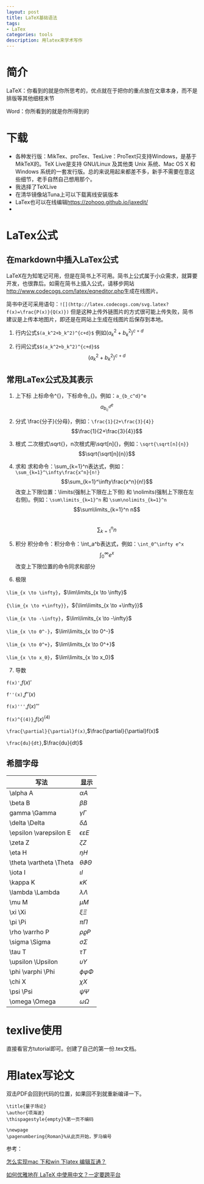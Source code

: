 ```yaml
---
layout: post
title: LaTeX基础语法
tags:
- LaTex
categories: tools
description: 用latex来学术写作
---
```

# 简介

LaTeX：你看到的就是你所思考的，优点就在于把你的重点放在文章本身，而不是排版等其他细枝末节

Word：你所看到的就是你所得到的

# 下载
* 各种发行版：MikTex、proTex、TexLive：ProText只支持Windows，是基于MikTeX的。TeX Live是支持 GNU/Linux 及其他类 Unix 系统、Mac OS X 和 Windows 系统的一套发行版。总的来说用起来都差不多，新手不需要在意这些细节，老手自然自己想用那个。
* 我选择了TeXLive
* 在清华镜像站Tuna上可以下载离线安装版本
* LaTex也可以在线编辑<https://zohooo.github.io/jaxedit/>
*
# LaTex公式
## 在markdown中插入LaTex公式

LaTeX在为知笔记可用，但是在简书上不可用。简书上公式属于小众需求，就算要开发，也很靠后。如需在简书上插入公式，请移步网站<http://www.codecogs.com/latex/eqneditor.php>生成在线图片。

简书中还可采用语句：`![](http://latex.codecogs.com/svg.latex?f(x)=\frac{P(x)}{Q(x)})`
但是这种上传外链图片的方式很可能上传失败，简书建议是上传本地图片，即还是在网站上生成在线图片后保存到本地。

1. 行内公式`$(a_k^2+b_k^2)^{c+d}$`
例如$(a_k^2+b_k^2)^{c+d}$

2. 行间公式`$$(a_k^2+b_k^2)^{c+d}$$`
$$(a_k^2+b_k^2)^{c+d}$$

## 常用LaTex公式及其表示
1. 上下标
上标命令^{}，下标命令_{}。例如：`a_{b_c^d}^e`
$$a_{b_c^d}^e$$

2. 分式
\frac{分子}{分母}，例如：`\frac{1}{2+\frac{3}{4}}`
$$\frac{1}{2+\frac{3}{4}}$$

3. 根式
二次根式\sqrt{}，n次根式用\sqrt[n]{}，例如：`\sqrt{\sqrt[n]{n}}`
$$\sqrt{\sqrt[n]{n}}$$

4. 求和
求和命令：\sum_{k=1}^n表达式，例如：`\sum_{k=1}^\infty\frac{x^n}{n!}`    $$\sum_{k=1}^\infty\frac{x^n}{n!}$$
改变上下限位置：\limits(强制上下限在上下侧) 和 \nolimits(强制上下限在左右侧)。例如：`\sum\limits_{k=1}^n` 和 `\sum\nolimits_{k=1}^n`    
$$\sum\limits_{k=1}^n n$$    
$$\sum\nolimits_{k=1}^n n$$

5. 积分
积分命令：积分命令：\int_a^b表达式，例如：`\int_0^\infty e^x`    
$$\int_0^\infty e^x$$
改变上下限位置的命令同求和部分

6. 极限

`\lim_{x \to \infty}`，$\lim\limits_{x \to \infty}$

`{\lim_{x \to +\infty}}`，${\lim\limits_{x \to +\infty}}$

`\lim_{x \to -\infty}`，$\lim\limits_{x \to -\infty}$

`\lim_{x \to 0^-}`，$\lim\limits_{x \to 0^-}$

`\lim_{x \to 0^+}`，$\lim\limits_{x \to 0^+}$

`\lim_{x \to x_0}`，$\lim\limits_{x \to x_0}$

7. 导数

`f(x)'`,$f(x)'$

`f''(x)`,$f''(x)$

`f(x)'''`,$f(x)'''$

`f(x)^{(4)}`,$f(x)^{(4)}$

`\frac{\partial}{\partial}f(x)`,$\frac{\partial}{\partial}f(x)$

`\frac{du}{dt}`,$\frac{du}{dt}$

## 希腊字母

|写法|显示|
|-|-|
|\alpha A|$\alpha A$|
|\beta B|$\beta B$|
|gamma \Gamma|$\gamma \Gamma$|
|\delta \Delta|$\delta \Delta$|
|\epsilon \varepsilon E|$\epsilon \varepsilon E$|
|\zeta Z|$\zeta Z$|
|\eta H|$\eta H$|
|\theta \vartheta \Theta|$\theta \vartheta \Theta$|
|\iota I|$\iota I$|
|\kappa K|$\kappa K$|
|\lambda \Lambda|$\lambda \Lambda$|
|\mu M|$\mu M$|
|\xi \Xi|$\xi \Xi$|
|\pi \Pi|$\pi \Pi$|
|\rho \varrho P|$\rho \varrho P$|
|\sigma \Sigma|$\sigma \Sigma$|
|\tau T|$\tau T$|
|\upsilon \Upsilon|$\upsilon \Upsilon$|
|\phi \varphi \Phi|$\phi \varphi \Phi$|
|\chi X|$\chi X$|
|\psi \Psi|$\psi \Psi$|
|\omega \Omega|$\omega \Omega$|


# texlive使用
直接看官方tutorial即可。创建了自己的第一份.tex文档。

# 用latex写论文
双击PDF会回到代码的位置，如果回不到就重新编译一下。
```
\title{量子场论}
\author{项海波}
\thispagestyle{empty}%第一页不编码

\newpage
\pagenumbering{Roman}%从此页开始，罗马编号
```
参考：

[怎么实现mac 下和win 下latex 编辑互通？](https://www.zhihu.com/question/23508162)

[如何优雅地在 LaTeX 中使用中文？一定要跨平台](https://www.zhihu.com/question/23165110/answer/23792800)

